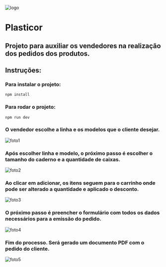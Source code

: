 ![logo](https://github.com/user-attachments/assets/3453af86-4eb8-49d6-8075-6cd9a1826862)

# Plasticor

## Projeto para auxiliar os vendedores na realização dos pedidos dos produtos.

## Instruções:

### Para instalar o projeto:
```
npm install
```

### Para rodar o projeto:
```
npm run dev
```

### O vendedor escolhe a linha e os modelos que o cliente desejar.

![foto1](https://github.com/user-attachments/assets/8a252ae0-56b9-4cb9-a715-fe0482d7a848)


### Após escolher linha e modelo, o próximo passo é escolher o tamanho do caderno e a quantidade de caixas.

![foto2](https://github.com/user-attachments/assets/dc952342-06f9-4bdf-b02a-38ee65509105)

### Ao clicar em adicionar, os itens seguem para o carrinho onde pode ser alterado a quantidade e aplicado o desconto.

![foto3](https://github.com/user-attachments/assets/b2c25fa5-2cf7-4894-9a2d-5d88d5fbb085)

### O próximo passo é preencher o formulário com todos os dados necessários para a emissão do pedido.

![foto4](https://github.com/user-attachments/assets/a3ea100f-c5ba-47bf-a3f0-e02a4ed41d9a)

### Fim do processo. Será gerado um documento PDF com o pedido do cliente.

![foto5](https://github.com/user-attachments/assets/6e184475-e879-46bf-92df-1da0fb1d4d29)


